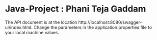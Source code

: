 # Java-Project : Phani Teja Gaddam
The API document is at the location http://localhost:8080/swagger-ui/index.html.
Change the parameters in the application.properties file to your local machine values.
